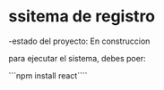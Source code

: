 <h1>ssitema de registro</h1>

-estado del proyecto: En construccion 

para ejecutar el sistema, debes poer:

```npm install react````

